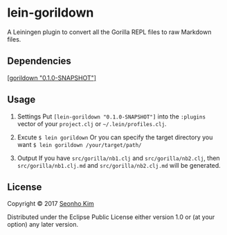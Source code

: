 # lein-gorildown

A Leiningen plugin to convert all the Gorilla REPL files to raw Markdown files.

## Dependencies

[[gorildown "0.1.0-SNAPSHOT"]](https://github.com/ksseono/gorildown)

## Usage

1. Settings
Put `[lein-gorildown "0.1.0-SNAPSHOT"]` into the `:plugins` vector of your `project.clj` or `~/.lein/profiles.clj`.

2. Excute
`$ lein gorildown`
Or you can specify the target directory you want
`$ lein gorildown /your/target/path/`

3. Output
If you have `src/gorilla/nb1.clj` and `src/gorilla/nb2.clj`, 
then `src/gorilla/nb1.clj.md` and `src/gorilla/nb2.clj.md` will be generated.

## License

Copyright © 2017 [Seonho Kim](http://seonho.kim)

Distributed under the Eclipse Public License either version 1.0 or (at
your option) any later version.

